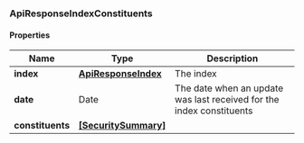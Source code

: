
[//]: # (CLASS:ApiResponseIndexConstituents)

[//]: # (KIND:object)

### ApiResponseIndexConstituents

#### Properties

[//]: # (START_DEFINITION)

Name | Type | Description
------------ | ------------- | -------------
**index** | [**ApiResponseIndex**](ApiResponseIndex.md) | The index &nbsp;
**date** | Date | The date when an update was last received for the index constituents &nbsp;
**constituents** | [**[SecuritySummary]**](SecuritySummary.md) |  &nbsp;

[//]: # (END_DEFINITION)


[//]: # (CONTAINED_CLASS:ApiResponseIndex)


[//]: # (CONTAINED_CLASS:SecuritySummary)





